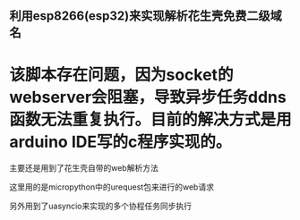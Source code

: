 ## 利用esp8266(esp32)来实现解析花生壳免费二级域名

# 该脚本存在问题，因为socket的webserver会阻塞，导致异步任务ddns函数无法重复执行。目前的解决方式是用arduino IDE写的c程序实现的。

主要还是用到了花生壳自带的web解析方法

这里用的是micropython中的urequest包来进行的web请求

另外用到了uasyncio来实现的多个协程任务同步执行
